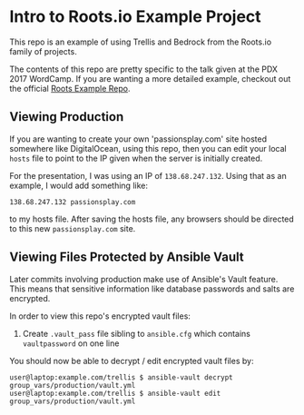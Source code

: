 # Intro to Roots.io Example Project

This repo is an example of using Trellis and Bedrock from the Roots.io family of projects.

The contents of this repo are pretty specific to the talk given at the PDX 2017 WordCamp. If you are wanting a more detailed example, checkout out the official [Roots Example Repo](https://github.com/roots/roots-example-project.com).

## Viewing Production

If you are wanting to create your own 'passionsplay.com' site hosted somewhere like DigitalOcean, using this repo, then you can edit your local `hosts` file to point to the IP given when the server is initially created.

For the presentation, I was using an IP of `138.68.247.132`. Using that as an example, I would add something like:

```
138.68.247.132 passionsplay.com
```

to my hosts file. After saving the hosts file, any browsers should be directed to this new `passionsplay.com` site.

## Viewing Files Protected by Ansible Vault

Later commits involving production make use of Ansible's Vault feature. This means that sensitive information like database passwords and salts are encrypted.

In order to view this repo's encrypted vault files:

1. Create `.vault_pass` file sibling to `ansible.cfg` which contains `vaultpassword` on one line

You should now be able to decrypt / edit encrypted vault files by:

```
user@laptop:example.com/trellis $ ansible-vault decrypt group_vars/production/vault.yml
user@laptop:example.com/trellis $ ansible-vault edit group_vars/production/vault.yml
```

